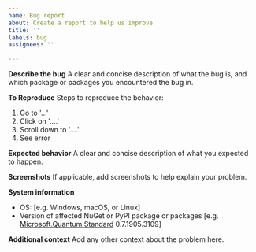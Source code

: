 ```yaml
---
name: Bug report
about: Create a report to help us improve
title: ''
labels: bug
assignees: ''

---
```


**Describe the bug**
A clear and concise description of what the bug is, and which package or packages you encountered the bug in.

**To Reproduce**
Steps to reproduce the behavior:
1. Go to '...'
2. Click on '....'
3. Scroll down to '....'
4. See error

**Expected behavior**
A clear and concise description of what you expected to happen.

**Screenshots**
If applicable, add screenshots to help explain your problem.

**System information**
 - OS: [e.g. Windows, macOS, or Linux]
 - Version of affected NuGet or PyPI package or packages [e.g. [Microsoft.Quantum.Standard](https://www.nuget.org/packages/Microsoft.Quantum.Standard) 0.7.1905.3109]

**Additional context**
Add any other context about the problem here.
